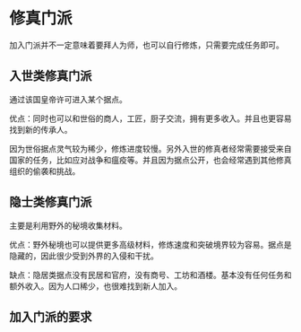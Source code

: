 # 修真门派

加入门派并不一定意味着要拜人为师，也可以自行修炼，只需要完成任务即可。

## 入世类修真门派

通过该国皇帝许可进入某个据点。

优点：同时也可以和世俗的商人，工匠，厨子交流，拥有更多收入。并且也更容易找到新的传承人。

因为世俗据点灵气较为稀少，修炼进度较慢。另外入世的修真者经常需要接受来自国家的任务，比如应对战争和瘟疫等。并且因为据点公开，也会经常遇到其他修真组织的偷袭和挑战。

## 隐士类修真门派

主要是利用野外的秘境收集材料。

优点：野外秘境也可以提供更多高级材料，修炼速度和突破境界较为容易。据点是隐藏的，因此很少受到外界的入侵和干扰。

缺点：隐居类据点没有民居和官府，没有商号、工坊和酒楼。基本没有任何任务和额外收入。因为人口稀少，也很难找到新人加入。

## 加入门派的要求
